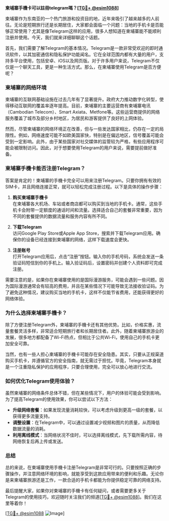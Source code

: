 **柬埔寨手機卡可以註冊telegram嗎？[[TG💪+ @esim1088](https://t.me/s/esim1088)]**

柬埔寨作为东南亚的一个热门旅游和投资目的地，近年来吸引了越来越多的人前往。无论是短期旅行还是长期居住，大家都会面临一个问题：当地的手机卡是否能够正常使用？尤其是像Telegram这样的应用，很多人想知道在柬埔寨能不能顺利注册并使用。今天，我们就来详细聊聊这个话题。

首先，我们需要了解Telegram的基本情况。Telegram是一款非常受欢迎的即时通讯软件，以其加密通信和隐私保护功能闻名。它在全球范围内都有大量的用户，支持多平台使用，包括安卓、iOS以及网页版。对于许多用户来说，Telegram不仅仅是一个聊天工具，更是一种生活方式。那么，在柬埔寨使用Telegram是否方便呢？

### **柬埔寨的网络环境**

柬埔寨的互联网基础设施在过去几年有了显著提升。政府大力推动数字化转型，使得移动互联网的覆盖率逐年提高。目前，柬埔寨的主要运营商有柬埔寨电讯（Cambodian Telecom）、Smart Axiata、Metfone等。这些运营商提供的网络服务覆盖了城市及部分乡村地区，为居民和游客提供了良好的上网体验。

然而，尽管柬埔寨的网络环境正在改善，但与一些发达国家相比，仍存在一定的局限性。例如，网络速度可能不如欧美国家快，特别是在偏远地区，信号覆盖可能会受到一定影响。此外，由于某些国家对社交媒体的监管较为严格，有些应用程序可能会被限制访问。因此，对于想要使用Telegram的用户来说，需要提前做好准备。

### **柬埔寨手機卡能否注册Telegram？**

答案是肯定的！柬埔寨的手機卡完全可以用来注册Telegram。只要你拥有有效的SIM卡，并且网络连接正常，就可以轻松完成注册过程。以下是具体的操作步骤：

1. **购买柬埔寨手機卡**  
   在柬埔寨各大机场、车站或者商店都可以购买到当地的手机卡。通常，这些手机卡会附带一定额度的通话时间和流量。选择适合自己的套餐非常重要，因为不同的套餐提供的数据流量和服务内容有所不同。

2. **下载Telegram**  
   访问Google Play Store或Apple App Store，搜索并下载Telegram应用。确保你的设备已经连接到柬埔寨的网络，这样下载速度会更快。

3. **注册账号**  
   打开Telegram应用后，点击“注册”按钮。输入你的手机号码，系统会发送一条验证码短信到你的手机上。输入验证码后，设置密码并创建个人资料即可完成注册。

需要注意的是，如果你在柬埔寨使用的是国际漫游服务，可能会遇到一些问题。因为国际漫游通常会有较高的费用，并且在某些情况下可能导致无法接收验证码。为了避免这种情况，建议购买当地的手机卡，这样不仅能节省费用，还能获得更好的网络体验。

### **为什么选择柬埔寨手機卡？**

除了方便注册Telegram外，柬埔寨的手機卡还有其他优势。比如，价格实惠，流量套餐灵活多样，非常适合短期旅行者和长期居住者。此外，随着柬埔寨旅游业的发展，很多地方都配备了Wi-Fi热点，但相比于公共Wi-Fi，使用自己的手机卡更加安全可靠。

当然，也有一些人担心柬埔寨的手機卡可能存在安全隐患。其实，只要从正规渠道购买手机卡，并遵循官方的安全指南，就无需过于担忧。毕竟，Telegram本身就是一个注重隐私保护的应用程序，只要合理使用，完全可以放心地进行交流。

### **如何优化Telegram使用体验？**

虽然柬埔寨的网络条件总体不错，但在某些情况下，用户的体验可能会受到影响。为了提高Telegram的使用效果，你可以尝试以下方法：

- **升级网络套餐**：如果发现流量消耗较快，可以考虑升级到更高一级的套餐，以获得更多流量支持。
- **调整设置**：在Telegram中，可以通过设置减少视频和图片的质量，从而降低数据流量的消耗。
- **利用离线模式**：当网络状况不佳时，可以选择离线模式，先下载所需内容，待网络恢复后再上传或发送。

### **总结**

总的来说，在柬埔寨使用手機卡注册Telegram是非常可行的。只要按照正确的步骤操作，并注意网络环境的影响，就能享受到这款应用带来的便利和乐趣。无论你是来柬埔寨旅游还是工作，一款合适的手机卡都能为你提供稳定可靠的网络支持。

最后提醒大家，如果你对柬埔寨的手機卡有任何疑问，或者需要更多关于Telegram的使用技巧，欢迎随时关注我们的频道[[TG💪+ @esim1088](https://t.me/s/esim1088)]。我们在这里等着你！

[[TG💪+ @esim1088](https://t.me/s/esim1088) ![Image](https://i.postimg.cc/4NQfJmqS/Snipaste-2025-05-13-00-14-12.png)]